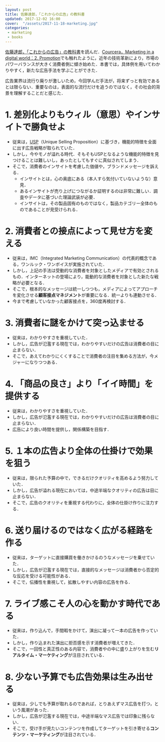 ```yaml
---
layout: post
title: 佐藤達郎，「これからの広告」の教科書
updated: 2017-12-02 16:00
cover:  "/assets/2017-11-18-marketing.jpg"
categories:
 - marketing
 - books
---
```


[佐藤達郎，「これからの広告」の教科書](http://amzn.asia/5fzKuNu)を読んだ．[Courcera，Marketing in a digital world：2. Promotion](https://haltaro.github.io/2017/11/25/digital-marketing-2)でも触れたように，近年の技術革新により，市場のパワーバランスが大きく消費者側に傾き始めた．本書では，具体例を用いてわかりやすく，新たな広告手法を学ぶことができた．

広告業界は流行り廃りが激しいため，今回学んだ手法が，将来ずっと有効であるとは限らない．重要なのは，表面的な流行だけを追うのではなく，その社会的背景を理解することだと感じた．

# 1. 差別化よりもウィル（意思）やインサイトで勝負せよ

* 従来は，[USP](https://en.wikipedia.org/wiki/Unique_selling_proposition)（Unique Selling Proposition）に基づき，機能的特徴を全面に出す広告戦略が取られていた．
* しかし，今やモノが溢れる時代．そもそもUSPとなるような機能的特徴を見つけることは難しいし，あったとしてもすぐに真似されてしまう．
* そこで，消費者のインサイトを考慮した価値や，ブランドメッセージを訴える．
  * インサイトとは，心の奥底にある（本人すら気付いていないような）意見．
  * あるインサイトが売り上げにつながるか証明するのは非常に難しい．調査やデータに基づいた理論武装が必要．
  * インサイトは，その製品固有のものではなく，製品カテゴリー全体のものであることが見受けられる．

# 2. 消費者との接点によって見せ方を変える

* 従来は，IMC（Integrated Marketing Communication）の代表的概念である，ワンルック・ワンボイスが実施されていた．
* しかし，上記の手法は受動的な消費者を対象としたメディアで有効とされるもの．インターネットの登場により，能動的な消費者を対象とした新たな戦略が必要となる．
* そこで，根本的なメッセージは統一しつつも，メディアによってアプローチを変化させる**顧客接点マネジメント**が重要になる．統一よりも連動させる．
* 今まで考慮していなかった顧客接点を，360度再検討する．

# 3. 消費者に謎をかけて突っ込ませる

* 従来は，わかりやすさを重視していた．
* しかし，広告が氾濫する現在では，わかりやすいだけの広告は消費者の目に止まらない．
* そこで，あえてわかりにくくすることで消費者の注目を集める方法が，今メジャーになりつつある．

# 4. 「商品の良さ」より「イイ時間」を提供する

* 従来は，わかりやすさを重視していた．
* しかし，広告が氾濫する現在では，わかりやすいだけの広告は消費者の目に止まらない．
* ​広告により良い時間を提供し，関係構築を目指す．

# 5. １本の広告より全体の仕掛けで効果を狙う

* 従来は，限られた予算の中で，できるだけクオリティを高めるよう努力していた．
* しかし，広告が溢れる現在においては，中途半端なクオリティの広告は目に止まらない．
* そこで，広告のクオリティを重視する代わりに，全体の仕掛け作りに注力する．

# 6. 送り届けるのではなく広がる経路を作る

* 従来は，ターゲットに直接購買を働きかけるのうなメッセージを乗せていた．
* しかし，広告が氾濫する現在では，直接的なメッセージは消費者から否定的な反応を受ける可能性がある．
* そこで，伝播性を重視して，拡散しやすい内容の広告を作る．

# 7. ライブ感こそ人の心を動かす時代である

* 従来は，作り込んで，手間暇をかけて，演出に凝って一本の広告を作っていた．
* しかし，作り込まれた演出に拒否感を示す消費者が増えてきた．
* そこで，一回性と真正性のある内容で，消費者やの中に盛り上がりを生む**リアルタイム・マーケティング**が注目されている．

# 8. 少ない予算でも広告効果は生み出せる

* 従来は，少しでも予算が取れるのであれば，とりあえずマス広告を打つ，という風潮があった．
* しかし，広告が氾濫する現在では，中途半端なマス広告では印象に残らない．
* そこで，受け手が見たいコンテンツを作成してターゲットを引き寄せる**コンテンツ・マーケティング**が注目されている．
